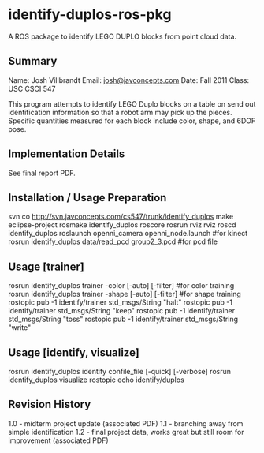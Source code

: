 identify-duplos-ros-pkg
=======================

A ROS package to identify LEGO DUPLO blocks from point cloud data.

## Summary

Name:	Josh Villbrandt
Email:	josh@javconcepts.com
Date:	Fall 2011
Class:	USC CSCI 547

This program attempts to identify LEGO Duplo blocks on a table on send out identification information so that a robot arm may pick up the pieces. Specific quantities measured for each block include color, shape, and 6DOF pose.

## Implementation Details
See final report PDF.

## Installation / Usage Preparation
svn co http://svn.javconcepts.com/cs547/trunk/identify_duplos
make eclipse-project
rosmake identify_duplos
roscore
rosrun rviz rviz
roscd identify_duplos
roslaunch openni_camera openni_node.launch #for kinect
rosrun identify_duplos data/read_pcd group2_3.pcd #for pcd file

## Usage [trainer]
rosrun identify_duplos trainer -color [-auto] [-filter] #for color training
rosrun identify_duplos trainer -shape [-auto] [-filter] #for shape training
rostopic pub -1 identify/trainer std_msgs/String "halt"
rostopic pub -1 identify/trainer std_msgs/String "keep"
rostopic pub -1 identify/trainer std_msgs/String "toss"
rostopic pub -1 identify/trainer std_msgs/String "write"

## Usage [identify, visualize]
rosrun identify_duplos identify confile_file [-quick] [-verbose]
rosrun identify_duplos visualize
rostopic echo identify/duplos

## Revision History
1.0 - midterm project update (associated PDF)
1.1 - branching away from simple identification
1.2 - final project data, works great but still room for improvement (associated PDF)